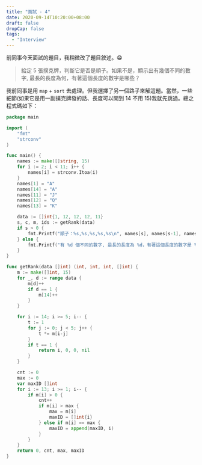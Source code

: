 ```yaml
---
title: "面試 - 4"
date: 2020-09-14T10:20:00+08:00
draft: false
dropCap: false
tags:
  - "Interview"
---
```


前同事今天面試的題目，我稍微改了題目敘述。😁

> 給定 5 張撲克牌，判斷它是否是順子。如果不是，顯示出有幾個不同的數字, 最長的長度為何，有著這個長度的數字是哪些？

我前同事是用 `map` + `sort` 去處理。但我選擇了另一個路子來解這題。當然，一些細節(如果它是用一副撲克牌發的話、長度可以開到 14 不用 15)我就先跳過。總之程式碼如下：

```go
package main

import (
	"fmt"
	"strconv"
)

func main() {
	names := make([]string, 15)
	for i := 2; i < 11; i++ {
		names[i] = strconv.Itoa(i)
	}
	names[1] = "A"
	names[14] = "A"
	names[11] = "J"
	names[12] = "Q"
	names[13] = "K"

	data := []int{1, 12, 12, 12, 11}
	s, c, m, ids := getRank(data)
	if s > 0 {
		fmt.Printf("順子：%s,%s,%s,%s,%s\n", names[s], names[s-1], names[s-2], names[s-3], names[s-4])
	} else {
		fmt.Printf("有 %d 個不同的數字, 最長的長度為 %d，有著這個長度的數字是 %v\n", c, m, ids)
	}
}

func getRank(data []int) (int, int, int, []int) {
	m := make([]int, 15)
	for _, d := range data {
		m[d]++
		if d == 1 {
			m[14]++
		}
	}

	for i := 14; i >= 5; i-- {
		t := 1
		for j := 0; j < 5; j++ {
			t *= m[i-j]
		}
		if t == 1 {
			return i, 0, 0, nil
		}
	}

	cnt := 0
	max := 0
	var maxID []int
	for i := 13; i >= 1; i-- {
		if m[i] > 0 {
			cnt++
			if m[i] > max {
				max = m[i]
				maxID = []int{i}
			} else if m[i] == max {
				maxID = append(maxID, i)
			}
		}
	}
	return 0, cnt, max, maxID
}
```
